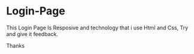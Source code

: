 # Login-Page

This Login Page Is Resposive and technology that i use Html and Css,
Try and give it feedback.

Thanks
